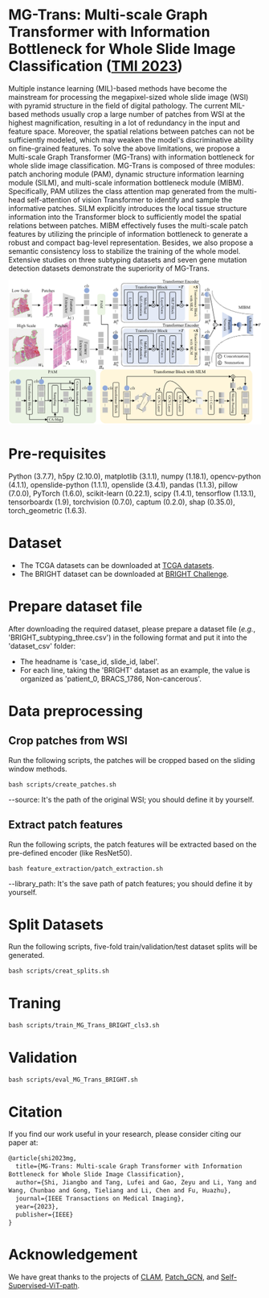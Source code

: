# MG-Trans: Multi-scale Graph Transformer with Information Bottleneck for Whole Slide Image Classification ([TMI 2023](https://ieeexplore.ieee.org/abstract/document/10244116))

Multiple instance learning (MIL)-based methods have become the mainstream for processing the megapixel-sized whole slide image (WSI) with pyramid structure in the field of digital pathology. The current MIL-based methods usually crop a large number of patches from WSI at the highest magnification, resulting in a lot of redundancy in the input and feature space. Moreover, the spatial relations between patches can not be sufficiently modeled, which may weaken the model's discriminative ability on fine-grained features. To solve the above limitations, we propose a Multi-scale Graph Transformer (MG-Trans) with information bottleneck for whole slide image classification. MG-Trans is composed of three modules: patch anchoring module (PAM), dynamic structure information learning module (SILM), and multi-scale information bottleneck module (MIBM). Specifically, PAM utilizes the class attention map generated from the multi-head self-attention of vision Transformer to identify and sample the informative patches. SILM explicitly introduces the local tissue structure information into the Transformer block to sufficiently model the spatial relations between patches. MIBM effectively fuses the multi-scale patch features by utilizing the principle of information bottleneck to generate a robust and compact bag-level representation. Besides, we also propose a semantic consistency loss to stabilize the training of the whole model. Extensive studies on three subtyping datasets and seven gene mutation detection datasets demonstrate the superiority of MG-Trans.

![1705829753413](image/readme/framework.png)

# Pre-requisites

Python (3.7.7), h5py (2.10.0), matplotlib (3.1.1), numpy (1.18.1), opencv-python (4.1.1), openslide-python (1.1.1), openslide (3.4.1), pandas (1.1.3), pillow (7.0.0), PyTorch (1.6.0), scikit-learn (0.22.1), scipy (1.4.1), tensorflow (1.13.1), tensorboardx (1.9), torchvision (0.7.0), captum (0.2.0), shap (0.35.0), torch_geometric (1.6.3).

# Dataset

* The TCGA datasets can be downloaded at [TCGA datasets](https://portal.gdc.cancer.gov/).
* The BRIGHT dataset can be downloaded at [BRIGHT Challenge](https://research.ibm.com/haifa/Workshops/BRIGHT/).

# Prepare dataset file

After downloading the required dataset, please prepare a dataset file (*e.g.*, 'BRIGHT_subtyping_three.csv') in the following format and put it into the 'dataset_csv' folder:

* The headname is 'case_id, slide_id, label'.
* For each line, taking the 'BRIGHT' dataset as an example, the value is organized as 'patient_0, BRACS_1786, Non-cancerous'.

# Data preprocessing

## Crop patches from WSI

Run the following scripts, the patches will be cropped based on the sliding window methods.

```
bash scripts/create_patches.sh 
```

--source: It's the path of the original WSI; you should define it by yourself.

## Extract patch features

Run the following scripts, the patch features will be extracted based on the pre-defined encoder (like ResNet50).

```
bash feature_extraction/patch_extraction.sh
```

--library_path: It's the save path of patch features; you should define it by yourself.

# Split Datasets

Run the following scripts, five-fold train/validation/test dataset splits will be generated.

```
bash scripts/creat_splits.sh
```

# Traning

```
bash scripts/train_MG_Trans_BRIGHT_cls3.sh
```

# Validation

```
bash scripts/eval_MG_Trans_BRIGHT.sh
```

# Citation

If you find our work useful in your research, please consider citing our paper at:

```
@article{shi2023mg,
  title={MG-Trans: Multi-scale Graph Transformer with Information Bottleneck for Whole Slide Image Classification},
  author={Shi, Jiangbo and Tang, Lufei and Gao, Zeyu and Li, Yang and Wang, Chunbao and Gong, Tieliang and Li, Chen and Fu, Huazhu},
  journal={IEEE Transactions on Medical Imaging},
  year={2023},
  publisher={IEEE}
}
```

# Acknowledgement

We have great thanks to the projects of [CLAM](https://github.com/mahmoodlab/CLAM), [Patch_GCN](https://github.com/mahmoodlab/Patch-GCN), and [Self-Supervised-ViT-path](https://github.com/Richarizardd/Self-Supervised-ViT-Path).
